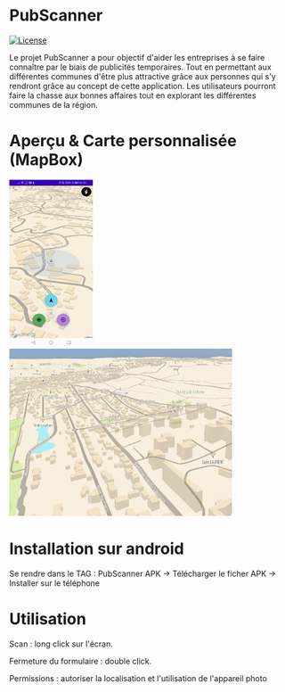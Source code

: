 # PubScanner
[![License](https://img.shields.io/badge/License-MIT-green)](#license)
<br/>
<div>
<p>Le projet PubScanner a pour objectif d'aider les entreprises à se faire connaître par le biais de publicités temporaires.
Tout en permettant aux différentes communes d'être plus attractive grâce aux personnes qui s'y rendront grâce au concept de cette application.
Les utilisateurs pourront faire la chasse aux bonnes affaires tout en explorant les différentes communes de la région.</p>
</div>

# Aperçu & Carte personnalisée (MapBox)
<div>
<img src="image.jpg" width="150" height="300">
  <img src="c.png" width="400" height="300">
</div>

# Installation sur android
Se rendre dans le TAG : PubScanner APK -> Télécharger le ficher APK -> Installer sur le téléphone 

# Utilisation
Scan : long click sur l'écran.

Fermeture du formulaire : double click.

Permissions : autoriser la localisation et l'utilisation de l'appareil photo


